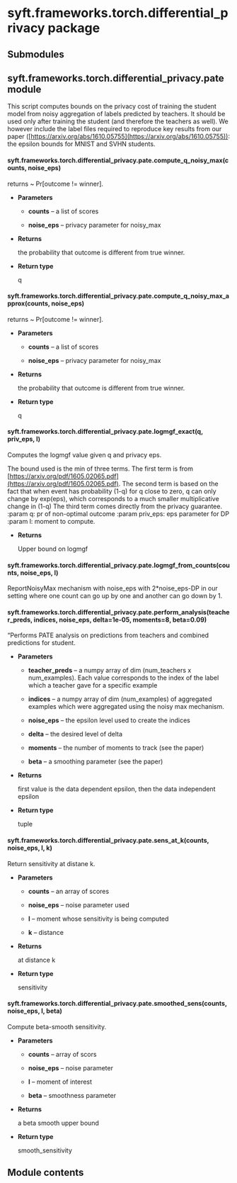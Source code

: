 # syft.frameworks.torch.differential_privacy package

## Submodules

## syft.frameworks.torch.differential_privacy.pate module

This script computes bounds on the privacy cost of training the
student model from noisy aggregation of labels predicted by teachers.
It should be used only after training the student (and therefore the
teachers as well). We however include the label files required to
reproduce key results from our paper ([https://arxiv.org/abs/1610.05755](https://arxiv.org/abs/1610.05755)):
the epsilon bounds for MNIST and SVHN students.


#### syft.frameworks.torch.differential_privacy.pate.compute_q_noisy_max(counts, noise_eps)
returns ~ Pr[outcome != winner].


* **Parameters**

    * **counts** – a list of scores

    * **noise_eps** – privacy parameter for noisy_max



* **Returns**

    the probability that outcome is different from true winner.



* **Return type**

    q



#### syft.frameworks.torch.differential_privacy.pate.compute_q_noisy_max_approx(counts, noise_eps)
returns ~ Pr[outcome != winner].


* **Parameters**

    * **counts** – a list of scores

    * **noise_eps** – privacy parameter for noisy_max



* **Returns**

    the probability that outcome is different from true winner.



* **Return type**

    q



#### syft.frameworks.torch.differential_privacy.pate.logmgf_exact(q, priv_eps, l)
Computes the logmgf value given q and privacy eps.

The bound used is the min of three terms. The first term is from
[https://arxiv.org/pdf/1605.02065.pdf](https://arxiv.org/pdf/1605.02065.pdf).
The second term is based on the fact that when event has probability (1-q) for
q close to zero, q can only change by exp(eps), which corresponds to a
much smaller multiplicative change in (1-q)
The third term comes directly from the privacy guarantee.
:param q: pr of non-optimal outcome
:param priv_eps: eps parameter for DP
:param l: moment to compute.


* **Returns**

    Upper bound on logmgf



#### syft.frameworks.torch.differential_privacy.pate.logmgf_from_counts(counts, noise_eps, l)
ReportNoisyMax mechanism with noise_eps with 2\*noise_eps-DP
in our setting where one count can go up by one and another
can go down by 1.


#### syft.frameworks.torch.differential_privacy.pate.perform_analysis(teacher_preds, indices, noise_eps, delta=1e-05, moments=8, beta=0.09)
“Performs PATE analysis on predictions from teachers and combined predictions for student.


* **Parameters**

    * **teacher_preds** – a numpy array of dim (num_teachers x num_examples). Each value corresponds to the
      index of the label which a teacher gave for a specific example

    * **indices** – a numpy array of dim (num_examples) of aggregated examples which were aggregated using
      the noisy max mechanism.

    * **noise_eps** – the epsilon level used to create the indices

    * **delta** – the desired level of delta

    * **moments** – the number of moments to track (see the paper)

    * **beta** – a smoothing parameter (see the paper)



* **Returns**

    first value is the data dependent epsilon, then the data independent epsilon



* **Return type**

    tuple



#### syft.frameworks.torch.differential_privacy.pate.sens_at_k(counts, noise_eps, l, k)
Return sensitivity at distane k.


* **Parameters**

    * **counts** – an array of scores

    * **noise_eps** – noise parameter used

    * **l** – moment whose sensitivity is being computed

    * **k** – distance



* **Returns**

    at distance k



* **Return type**

    sensitivity



#### syft.frameworks.torch.differential_privacy.pate.smoothed_sens(counts, noise_eps, l, beta)
Compute beta-smooth sensitivity.


* **Parameters**

    * **counts** – array of scors

    * **noise_eps** – noise parameter

    * **l** – moment of interest

    * **beta** – smoothness parameter



* **Returns**

    a beta smooth upper bound



* **Return type**

    smooth_sensitivity


## Module contents

